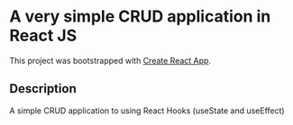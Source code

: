 # A very simple CRUD application in React JS

This project was bootstrapped with [Create React App](https://github.com/facebook/create-react-app).

## Description

A simple CRUD application to using React Hooks (useState and useEffect)


